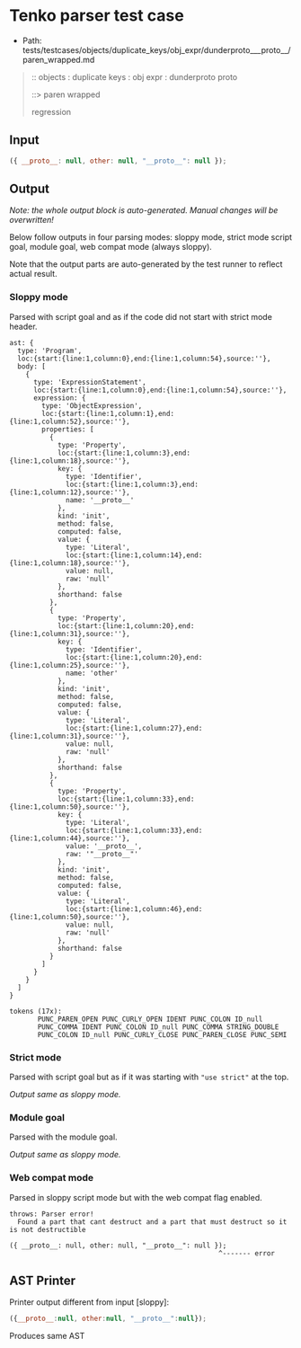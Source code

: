 # Tenko parser test case

- Path: tests/testcases/objects/duplicate_keys/obj_expr/dunderproto___proto__/paren_wrapped.md

> :: objects : duplicate keys : obj expr : dunderproto proto
>
> ::> paren wrapped
>
> regression

## Input

`````js
({ __proto__: null, other: null, "__proto__": null });
`````

## Output

_Note: the whole output block is auto-generated. Manual changes will be overwritten!_

Below follow outputs in four parsing modes: sloppy mode, strict mode script goal, module goal, web compat mode (always sloppy).

Note that the output parts are auto-generated by the test runner to reflect actual result.

### Sloppy mode

Parsed with script goal and as if the code did not start with strict mode header.

`````
ast: {
  type: 'Program',
  loc:{start:{line:1,column:0},end:{line:1,column:54},source:''},
  body: [
    {
      type: 'ExpressionStatement',
      loc:{start:{line:1,column:0},end:{line:1,column:54},source:''},
      expression: {
        type: 'ObjectExpression',
        loc:{start:{line:1,column:1},end:{line:1,column:52},source:''},
        properties: [
          {
            type: 'Property',
            loc:{start:{line:1,column:3},end:{line:1,column:18},source:''},
            key: {
              type: 'Identifier',
              loc:{start:{line:1,column:3},end:{line:1,column:12},source:''},
              name: '__proto__'
            },
            kind: 'init',
            method: false,
            computed: false,
            value: {
              type: 'Literal',
              loc:{start:{line:1,column:14},end:{line:1,column:18},source:''},
              value: null,
              raw: 'null'
            },
            shorthand: false
          },
          {
            type: 'Property',
            loc:{start:{line:1,column:20},end:{line:1,column:31},source:''},
            key: {
              type: 'Identifier',
              loc:{start:{line:1,column:20},end:{line:1,column:25},source:''},
              name: 'other'
            },
            kind: 'init',
            method: false,
            computed: false,
            value: {
              type: 'Literal',
              loc:{start:{line:1,column:27},end:{line:1,column:31},source:''},
              value: null,
              raw: 'null'
            },
            shorthand: false
          },
          {
            type: 'Property',
            loc:{start:{line:1,column:33},end:{line:1,column:50},source:''},
            key: {
              type: 'Literal',
              loc:{start:{line:1,column:33},end:{line:1,column:44},source:''},
              value: '__proto__',
              raw: '"__proto__"'
            },
            kind: 'init',
            method: false,
            computed: false,
            value: {
              type: 'Literal',
              loc:{start:{line:1,column:46},end:{line:1,column:50},source:''},
              value: null,
              raw: 'null'
            },
            shorthand: false
          }
        ]
      }
    }
  ]
}

tokens (17x):
       PUNC_PAREN_OPEN PUNC_CURLY_OPEN IDENT PUNC_COLON ID_null
       PUNC_COMMA IDENT PUNC_COLON ID_null PUNC_COMMA STRING_DOUBLE
       PUNC_COLON ID_null PUNC_CURLY_CLOSE PUNC_PAREN_CLOSE PUNC_SEMI
`````

### Strict mode

Parsed with script goal but as if it was starting with `"use strict"` at the top.

_Output same as sloppy mode._

### Module goal

Parsed with the module goal.

_Output same as sloppy mode._

### Web compat mode

Parsed in sloppy script mode but with the web compat flag enabled.

`````
throws: Parser error!
  Found a part that cant destruct and a part that must destruct so it is not destructible

({ __proto__: null, other: null, "__proto__": null });
                                                    ^------- error
`````


## AST Printer

Printer output different from input [sloppy]:

````js
({__proto__:null, other:null, "__proto__":null});
````

Produces same AST
